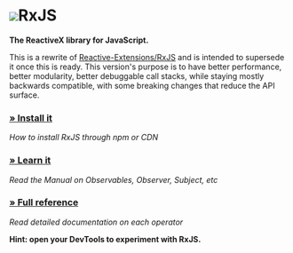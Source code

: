 <h1 class="rx-title"><img src="./manual/asset/Rx_Logo_S.png">RxJS</h1>

**The ReactiveX library for JavaScript.**

This is a rewrite of [Reactive-Extensions/RxJS](https://github.com/Reactive-Extensions/RxJS) and is intended to supersede it once this is ready. This version's purpose is to have better performance, better modularity, better debuggable call stacks, while staying mostly backwards compatible, with some breaking changes that reduce the API surface.

### [» Install it](./manual/installation.html)
*How to install RxJS through npm or CDN*
### [» Learn it](./manual/overview.html)
*Read the Manual on Observables, Observer, Subject, etc*
### [» Full reference](./identifiers.html)
*Read detailed documentation on each operator*

**Hint: open your DevTools to experiment with RxJS.**